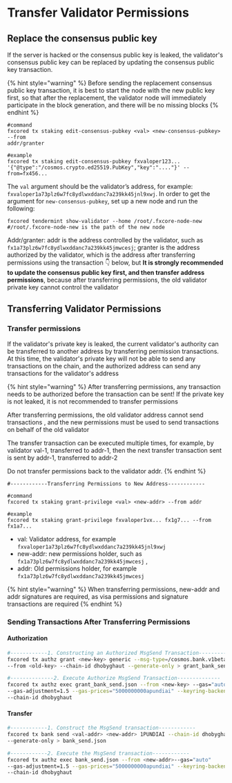 # Transfer Validator Permissions

## Replace the consensus public key

If the server is hacked or the consensus public key is leaked, the validator's consensus public key can be replaced by updating the consensus public key transaction.

{% hint style="warning" %}
Before sending the replacement consensus public key transaction, it is best to start the node with the new public key first, so that after the replacement, the validator node will immediately participate in the block generation, and there will be no missing blocks
{% endhint %}

```
#command
fxcored tx staking edit-consensus-pubkey <val> <new-consensus-pubkey> --from 
addr/granter

#example
fxcored tx staking edit-consensus-pubkey fxvaloper123...
'{"@type":"/cosmos.crypto.ed25519.PubKey","key":"...."}' --from=fx456...
```

The `val` argument should be the validator’s address, for example: `fxvaloper1a73plz6w7fc8ydlwxddanc7a239kk45jnl9xwj`. In order to get the argument for `new-consensus-pubkey`, set up a new node and run the following:

```
fxcored tendermint show-validator --home /root/.fxcore-node-new
#/root/.fxcore-node-new is the path of the new node
```

Addr/granter: addr is the address controlled by the validator, such as `fx1a73plz6w7fc8ydlwxddanc7a239kk45jmwcesj`; granter is the address authorized by the validator, which is the address after transferring permissions using the transaction 👇 below, but **It is strongly recommended to update the consensus public key first, and then transfer address permissions**, because after transferring permissions, the old validator private key cannot control the validator

## Transferring Validator Permissions

### Transfer permissions

If the validator's private key is leaked, the current validator's authority can be transferred to another address by transferring permission transactions. At this time, the validator's private key will not be able to send any transactions on the chain, and the authorized address can send any transactions for the validator's address

{% hint style="warning" %}
After transferring permissions, any transaction needs to be authorized before the transaction can be sent! If the private key is not leaked, it is not recommended to transfer permissions

After transferring permissions, the old validator address cannot send transactions , and the new permissions must be used to send transactions on behalf of the old validator

The transfer transaction can be executed multiple times, for example, by validator val-1, transferred to addr-1, then the next transfer transaction sent is sent by addr-1, transferred to addr-2

Do not transfer permissions back to the validator addr.
{% endhint %}

```
#------------Transferring Permissions to New Address------------

#command
fxcored tx staking grant-privilege <val> <new-addr> --from addr

#example
fxcored tx staking grant-privilege fxvaloper1vx... fx1g7... --from fx1a7...
```

* val: Validator address, for example `fxvaloper1a73plz6w7fc8ydlwxddanc7a239kk45jnl9xwj`
* new-addr: new permissions holder, such as `fx1a73plz6w7fc8ydlwxddanc7a239kk45jmwcesj` ,
* addr: Old permissions holder, for example `fx1a73plz6w7fc8ydlwxddanc7a239kk45jmwcesj`

{% hint style="warning" %}
When transferring permissions, new-addr and addr signatures are required, as visa permissions and signature transactions are required
{% endhint %}

### Sending Transactions After Transferring Permissions <a href="#id-76b8" id="id-76b8"></a>

#### Authorization

```Bash
#------------1. Constructing an Authorized MsgSend Transaction------------
fxcored tx authz grant <new-key> generic --msg-type=/cosmos.bank.v1beta1.MsgSend 
--from <old-key> --chain-id dhobyghaut --generate-only > grant_bank_send.json

#--------------2. Execute Authorize MsgSend Transaction--------------
fxcored tx authz exec grant_bank_send.json --from <new-key> --gas="auto" 
--gas-adjustment=1.5 --gas-prices="5000000000apundiai" --keyring-backend test 
--chain-id dhobyghaut
```

#### Transfer

```Bash
#------------1. Construct the MsgSend transaction------------
fxcored tx bank send <val-addr> <new-addr> 1PUNDIAI --chain-id dhobyghaut 
--generate-only > bank_send.json

#------------2. Execute the MsgSend transaction------------
fxcored tx authz exec bank_send.json --from <new-addr>--gas="auto" 
--gas-adjustment=1.5 --gas-prices="5000000000apundiai" --keyring-backend test 
--chain-id dhobyghaut
```
